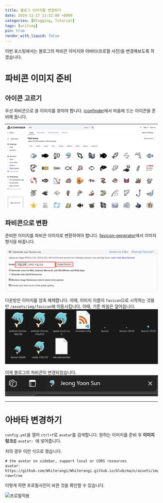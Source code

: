 ```yaml
---
title: 블로그 이미지들 변경하기
date: 2024-11-17 11:52:00 +0900
categories: [Blogging, Tutorial]
tags: [writing]
pin: true
render_with_liquid: false
---
```


이번 포스팅에서는 블로그의 파비콘 이미지와 아바타(프로필 사진)을 변경해보도록 하겠습니다.

# 파비콘 이미지 준비
## 아이콘 고르기
우선 파비콘으로 쓸 이미지를 찾아야 합니다. [iconfinder](https://www.iconfinder.com/)에서 마음에 드는 아이콘을 준비해 둡니다.

![이미지선정](https://github.com/Whiterangi/Whiterangi.github.io/blob/main/assets/img/blog%20img/2024-11-20-img/icon_choose%20.png?raw=true)

## 파비콘으로 변환
준비한 이미지를 파비콘 이미지로 변환하여야 합니다. [favicon-generator](https://www.favicon-generator.org/)에서 이미지 형식을 바꿉니다.

![to파비콘](https://github.com/Whiterangi/Whiterangi.github.io/blob/main/assets/img/blog%20img/2024-11-20-img/to_favicon.png?raw=true)

다운받은 이미지를 압축 해제합니다. 이때, 이미지 이름이 `favicon`으로 시작하는 것들만 ```/assets/img/favicon```에 이동시킵니다. 이때, 기준 파일은 덮어씁니다.
![예시](https://github.com/Whiterangi/Whiterangi.github.io/blob/main/assets/img/blog%20img/2024-11-20-img/favicon_ex.png?raw=true)

이제 블로그의 파비콘이 변경되었습니다.
![적용](https://github.com/Whiterangi/Whiterangi.github.io/blob/main/assets/img/blog%20img/2024-11-20-img/favicon_blog.png?raw=true)

--- 

# 아바타 변경하기
```config.yml```을 열어 ```ctrl+f```로 `avatar`를 검색합니다.
원하는 이미지를 준비 후 **이미지 링크**를 `avatar: `에 넣어줍니다.

저의 경우 이런 식으로 했습니다.

```
# the avatar on sidebar, support local or CORS resources
avatar: https://github.com/Whiterangi/Whiterangi.github.io/blob/main/assets/img/avatar.jpg?raw=true
```

이렇게 하면 프로필사진이 바뀐 것을 확인할 수 있습니다.

![프로필적용](https://github.com/Whiterangi/Whiterangi.github.io/blob/main/assets/img/blog%20img/2024-11-20-img/avatar.png?raw=true)